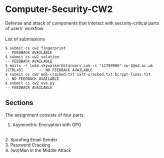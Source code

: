 # Computer-Security-CW2
Defense and attack of components that interact with security-critical parts of users’ workflow
<br>
<br>
List of submissions
```
$ submit cs cw2 fingerprint                                                       -- FEEDBACK AVAILABLE
$ submit cs cw2 solution                                                          -- FEEDBACK AVAILABLE
$ mailx -r luke.skywalker@starwars.com -s "s1709906" cw-2@ed.ac.uk [CTRL+D]       -- NO FEEDBACK AVAILABLE
$ submit cs cw2 md5-cracked.txt salt-cracked.txt bcrypt-lines.txt                 -- NO FEEDBACK AVAILABLE
$ submit cs cw2 eve.py                                                            -- FEEDBACK AVAILABLE
```
## Sections
The assignment consists of four parts:
<br>
1. Asymmetric Encryption with GPG
<br>
2. Spoofing Email Sender
<br>
3. Password Cracking
<br>
4. (wo)Man in the Middle Attack
